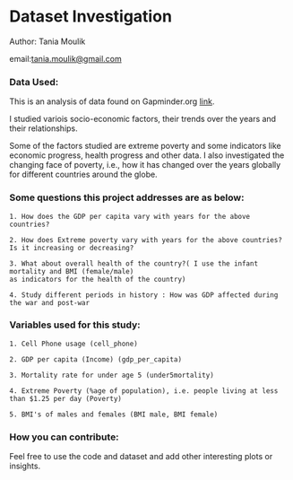 # Dataset Investigation

Author: Tania Moulik

email:tania.moulik@gmail.com

### Data Used: 
This is an analysis of data found on Gapminder.org [link](http://www.gapminder.org/data/). 

I studied variois socio-economic factors, their trends over the years and their relationships.

Some of the factors studied are extreme poverty and some indicators like economic progress, 
health progress and other data. I also investigated the changing face of poverty, i.e., 
how it has changed over the years globally for different countries around the globe.

### Some questions this project addresses are as below:
    1. How does the GDP per capita vary with years for the above countries?
    
    2. How does Extreme poverty vary with years for the above countries? Is it increasing or decreasing?
    
    3. What about overall health of the country?( I use the infant mortality and BMI (female/male) 
    as indicators for the health of the country)
    
    4. Study different periods in history : How was GDP affected during the war and post-war
    
### Variables used for this study:

    1. Cell Phone usage (cell_phone)
    
    2. GDP per capita (Income) (gdp_per_capita)
    
    3. Mortality rate for under age 5 (under5mortality)
    
    4. Extreme Poverty (%age of population), i.e. people living at less than $1.25 per day (Poverty)
    
    5. BMI's of males and females (BMI male, BMI female)

### How you can contribute:
Feel free to use the code and dataset and add other interesting plots or insights. 
